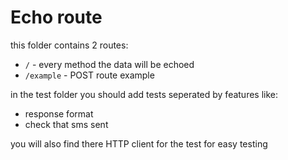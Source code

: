 # Echo route

this folder contains 2 routes:
- `/` - every method the data will be echoed
- `/example` - POST route example

in the test folder you should add tests seperated by features like:
- response format
- check that sms sent

you will also find there HTTP client for the test for easy testing
